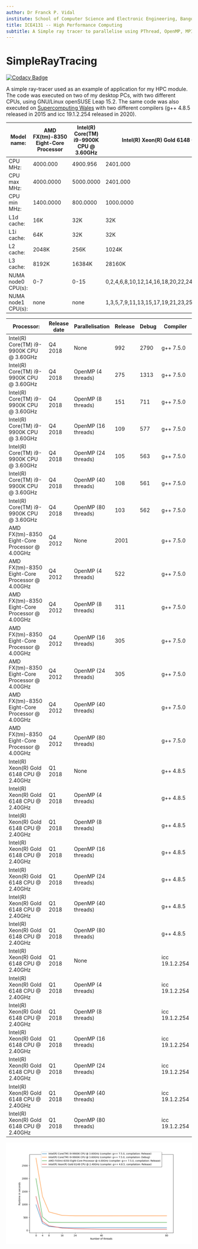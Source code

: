```yaml
---
author: Dr Franck P. Vidal
institute: School of Computer Science and Electronic Engineering, Bangor University, UK
title: ICE4131 -- High Performance Computing
subtitle: A Simple ray tracer to parallelise using PThread, OpenMP, MPI and CUDA.
---
```


# SimpleRayTracing

[![Codacy Badge](https://api.codacy.com/project/badge/Grade/2e8c4fd913234f2d880c43716c17cea9)](https://app.codacy.com/manual/effepivi/SimpleRayTracing?utm_source=github.com&utm_medium=referral&utm_content=effepivi/SimpleRayTracing&utm_campaign=Badge_Grade_Dashboard)

A simple ray-tracer used as an example of application for my HPC module. The code was executed on two of my desktop PCs, with two different CPUs, using GNU/Linux openSUSE Leap 15.2.
The same code was also executed on [Supercomputing Wales](https://www.supercomputing.wales/) with two different compilers (g++ 4.8.5 released in 2015 and icc 19.1.2.254 released in 2020).

| Model name:        | AMD FX(tm)-8350 Eight-Core Processor | Intel(R) Core(TM) i9-9900K CPU @ 3.60GHz | Intel(R) Xeon(R) Gold 6148 CPU @ 2.40GHz               |
|--------------------|--------------------------------------|------------------------------------------|--------------------------------------------------------|
| CPU MHz:           | 4000.000                             | 4900.956                                 | 2401.000                                               |
| CPU max MHz:       | 4000.0000                            | 5000.0000                                | 2401.000                                               |
| CPU min MHz:       | 1400.0000                            | 800.0000                                 | 1000.0000                                              |
| L1d cache:         | 16K                                  | 32K                                      | 32K                                                    |
| L1i cache:         | 64K                                  | 32K                                      | 32K                                                    |
| L2 cache:          | 2048K                                | 256K                                     | 1024K                                                  |
| L3 cache:          | 8192K                                | 16384K                                   | 28160K                                                 |
| NUMA node0 CPU(s): | 0-7                                  | 0-15                                     | 0,2,4,6,8,10,12,14,16,18,20,22,24,26,28,30,32,34,36,38 |
| NUMA node1 CPU(s): | none                                 | none                                     | 1,3,5,7,9,11,13,15,17,19,21,23,25,27,29,31,33,35,37,39 |

| Processor:                                      | Release date | Parallelisation     | Release | Debug | Compiler       |
|-------------------------------------------------|--------------|---------------------|---------|-------|----------------|
| Intel(R) Core(TM) i9-9900K CPU @ 3.60GHz        | Q4 2018      | None                | 992     | 2790  | g++ 7.5.0      |
| Intel(R) Core(TM) i9-9900K CPU @ 3.60GHz        | Q4 2018      | OpenMP (4 threads)  | 275     | 1313  | g++ 7.5.0      |
| Intel(R) Core(TM) i9-9900K CPU @ 3.60GHz        | Q4 2018      | OpenMP (8 threads)  | 151     | 711   | g++ 7.5.0      |
| Intel(R) Core(TM) i9-9900K CPU @ 3.60GHz        | Q4 2018      | OpenMP (16 threads) | 109     | 577   | g++ 7.5.0      |
| Intel(R) Core(TM) i9-9900K CPU @ 3.60GHz        | Q4 2018      | OpenMP (24 threads) | 105     | 563   | g++ 7.5.0      |
| Intel(R) Core(TM) i9-9900K CPU @ 3.60GHz        | Q4 2018      | OpenMP (40 threads) | 108     | 561   | g++ 7.5.0      |
| Intel(R) Core(TM) i9-9900K CPU @ 3.60GHz        | Q4 2018      | OpenMP (80 threads) | 103     | 562   | g++ 7.5.0      |
| AMD FX(tm)-8350 Eight-Core Processor @ 4.00GHz  | Q4 2012      | None                | 2001    |       | g++ 7.5.0      |
| AMD FX(tm)-8350 Eight-Core Processor @ 4.00GHz  | Q4 2012      | OpenMP (4 threads)  | 522     |       | g++ 7.5.0      |
| AMD FX(tm)-8350 Eight-Core Processor @ 4.00GHz  | Q4 2012      | OpenMP (8 threads)  | 311     |       | g++ 7.5.0      |
| AMD FX(tm)-8350 Eight-Core Processor @ 4.00GHz  | Q4 2012      | OpenMP (16 threads) | 305     |       | g++ 7.5.0      |
| AMD FX(tm)-8350 Eight-Core Processor @ 4.00GHz  | Q4 2012      | OpenMP (24 threads) | 305     |       | g++ 7.5.0      |
| AMD FX(tm)-8350 Eight-Core Processor @ 4.00GHz  | Q4 2012      | OpenMP (40 threads) |         |       | g++ 7.5.0      |
| AMD FX(tm)-8350 Eight-Core Processor @ 4.00GHz  | Q4 2012      | OpenMP (80 threads) |         |       | g++ 7.5.0      |
| Intel(R) Xeon(R) Gold 6148 CPU @ 2.40GHz        | Q1 2018      | None                |         |       | g++ 4.8.5      |
| Intel(R) Xeon(R) Gold 6148 CPU @ 2.40GHz        | Q1 2018      | OpenMP (4 threads)  |         |       | g++ 4.8.5      |
| Intel(R) Xeon(R) Gold 6148 CPU @ 2.40GHz        | Q1 2018      | OpenMP (8 threads)  |         |       | g++ 4.8.5      |
| Intel(R) Xeon(R) Gold 6148 CPU @ 2.40GHz        | Q1 2018      | OpenMP (16 threads) |         |       | g++ 4.8.5      |
| Intel(R) Xeon(R) Gold 6148 CPU @ 2.40GHz        | Q1 2018      | OpenMP (24 threads) |         |       | g++ 4.8.5      |
| Intel(R) Xeon(R) Gold 6148 CPU @ 2.40GHz        | Q1 2018      | OpenMP (40 threads) |         |       | g++ 4.8.5      |
| Intel(R) Xeon(R) Gold 6148 CPU @ 2.40GHz        | Q1 2018      | OpenMP (80 threads) |         |       | g++ 4.8.5      |
| Intel(R) Xeon(R) Gold 6148 CPU @ 2.40GHz        | Q1 2018      | None                |         |       | icc 19.1.2.254 |
| Intel(R) Xeon(R) Gold 6148 CPU @ 2.40GHz        | Q1 2018      | OpenMP (4 threads)  |         |       | icc 19.1.2.254 |
| Intel(R) Xeon(R) Gold 6148 CPU @ 2.40GHz        | Q1 2018      | OpenMP (8 threads)  |         |       | icc 19.1.2.254 |
| Intel(R) Xeon(R) Gold 6148 CPU @ 2.40GHz        | Q1 2018      | OpenMP (16 threads) |         |       | icc 19.1.2.254 |
| Intel(R) Xeon(R) Gold 6148 CPU @ 2.40GHz        | Q1 2018      | OpenMP (24 threads) |         |       | icc 19.1.2.254 |
| Intel(R) Xeon(R) Gold 6148 CPU @ 2.40GHz        | Q1 2018      | OpenMP (40 threads) |         |       | icc 19.1.2.254 |
| Intel(R) Xeon(R) Gold 6148 CPU @ 2.40GHz        | Q1 2018      | OpenMP (80 threads) |         |       | icc 19.1.2.254 |

![Plot of the runtimes](runtimes.png)
